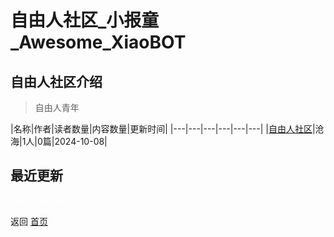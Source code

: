 # 自由人社区_小报童_Awesome_XiaoBOT

## 自由人社区介绍
> 自由人青年  
  


|名称|作者|读者数量|内容数量|更新时间|
|---|---|---|---|---|---|
|[自由人社区](https://xiaobot.net/p/free666?refer=0b133df9-27dc-423b-8101-639049001c13)|沧海|1人|0篇|2024-10-08|

## 最近更新



<a href="https://github.com/Reno9527/awesome-xiaobot" style="color: white; text-decoration: none;">awesome-xiaobot</a>

返回 [首页](../README.md)
